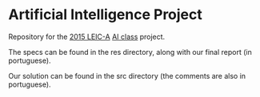 # Artificial Intelligence Project
Repository for the [2015 LEIC-A](https://fenix.tecnico.ulisboa.pt/cursos/leic-a)
[AI class](https://fenix.tecnico.ulisboa.pt/disciplinas/IArt4517/2015-2016/1-semestre)
project.

The specs can be found in the res directory, along with our final report (in
portuguese).

Our solution can be found in the src directory (the comments are also in
portuguese).
